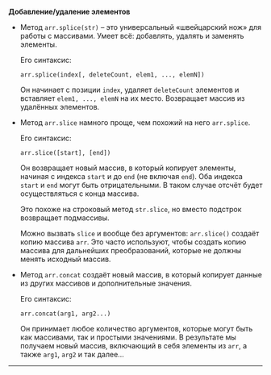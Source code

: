 **Добавление/удаление элементов**

- Метод `arr.splice(str)` – это универсальный «швейцарский нож» для работы с массивами. Умеет всё: добавлять, удалять и заменять элементы.
	
	Его синтаксис:

	`arr.splice(index[, deleteCount, elem1, ..., elemN])`

	Он начинает с позиции `index`, удаляет `deleteCount` элементов и вставляет `elem1, ..., elemN` на их место. Возвращает массив из удалённых элементов.
	
- Метод `arr.slice` намного проще, чем похожий на него `arr.splice`.

	Его синтаксис:

	`arr.slice([start], [end])`
	
	Он возвращает новый массив, в который копирует элементы, начиная с индекса `start` и до `end` (не включая `end`). Оба индекса `start` и `end` могут быть отрицательными. В таком случае отсчёт будет осуществляться с конца массива.

	Это похоже на строковый метод `str.slice`, но вместо подстрок возвращает подмассивы.
	
	Можно вызвать `slice` и вообще без аргументов: `arr.slice()` создаёт копию массива `arr`. Это часто используют, чтобы создать копию массива для дальнейших преобразований, которые не должны менять исходный массив.

- Метод `arr.concat` создаёт новый массив, в который копирует данные из других массивов и дополнительные значения.

	Его синтаксис:

	`arr.concat(arg1, arg2...)`
	
	Он принимает любое количество аргументов, которые могут быть как массивами, так и простыми значениями.
	В результате мы получаем новый массив, включающий в себя элементы из `arr`, а также `arg1`, `arg2` и так далее…

---
